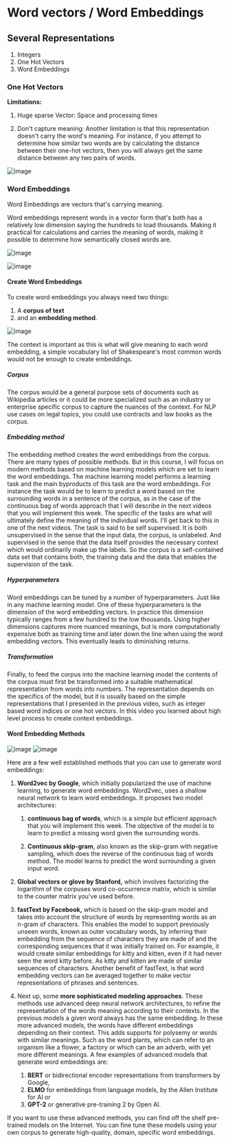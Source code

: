 # Word vectors / Word Embeddings

## Several Representations

1. Integers
1. One Hot Vectors
1. Word Embeddings

### One Hot Vectors

**Limitations:**

1. Huge sparse Vector: Space and processing times

1. Don't capture meaning: Another limitation is that this representation doesn't carry the word's meaning. For instance, if you attempt to determine how similar two words are by calculating the distance between their one-hot vectors, then you will always get the same distance between any two pairs of words. 

![image](https://user-images.githubusercontent.com/28102493/96021984-7e0ebe00-0e50-11eb-8d11-f621c65df0ae.png)

### Word Embeddings

Word Embeddings are vectors that's carrying meaning.

Word embeddings represent words in a vector form that's both has a relatively low dimension saying the hundreds to load thousands. Making it practical for calculations and carries the meaning of words, making it possible to determine how semantically closed words are.

![image](https://user-images.githubusercontent.com/28102493/96022636-71d73080-0e51-11eb-97ab-8efa2b7bc64d.png)

![image](https://user-images.githubusercontent.com/28102493/96022764-a4812900-0e51-11eb-9c02-75608ea08ef1.png)

#### Create Word Embeddings

To create word embeddings you always need two things: 
 
 1. A **corpus of text**
 1. and an **embedding method**.
 
 ![image](https://user-images.githubusercontent.com/28102493/96024006-81f00f80-0e53-11eb-8413-36886a444c9b.png)

The context is important as this is what will give meaning to each word embedding, a simple vocabulary list of Shakespeare's most common words would not be enough to create embeddings. 

##### Corpus

The corpus would be a general purpose sets of documents such as Wikipedia articles or it could be more specialized such as an industry or enterprise specific corpus to capture the nuances of the context. For NLP use cases on legal topics, you could use contracts and law books as the corpus. 

##### Embedding method 

The embedding method creates the word embeddings from the corpus. There are many types of possible methods. But in this course, I will focus on modern methods based on machine learning models which are set to learn the word embeddings. The machine learning model performs a learning task and the main byproducts of this task are the word embeddings. For instance the task would be to learn to predict a word based on the surrounding words in a sentence of the corpus, as in the case of the continuous bag of words approach that I will describe in the next videos that you will implement this week. The specific of the tasks are what will ultimately define the meaning of the individual words. I'll get back to this in one of the next videos. The task is said to be self supervised. It is both unsupervised in the sense that the input data, the corpus, is unlabeled. And supervised in the sense that the data itself provides the necessary context which would ordinarily make up the labels. So the corpus is a self-contained data set that contains both, the training data and the data that enables the supervision of the task. 

##### Hyperparameters

Word embeddings can be tuned by a number of hyperparameters. Just like in any machine learning model. One of these hyperparameters is the dimension of the word embedding vectors. In practice this dimension typically ranges from a few hundred to the low thousands. Using higher dimensions captures more nuanced meanings, but is more computationally expensive both as training time and later down the line when using the word embedding vectors. This eventually leads to diminishing returns. 

##### Transformation

Finally, to feed the corpus into the machine learning model the contents of the corpus must first be transformed into a suitable mathematical representation from words into numbers. The representation depends on the specifics of the model, but it is usually based on the simple representations that I presented in the previous video, such as integer based word indices or one hot vectors. In this video you learned about high level process to create context embeddings.

#### Word Embedding Methods

![image](https://user-images.githubusercontent.com/28102493/96025120-0000e600-0e55-11eb-8700-1667870733d9.png)
![image](https://user-images.githubusercontent.com/28102493/96025159-0beca800-0e55-11eb-9d56-92454dca4516.png)


Here are a few well established methods that you can use to generate word embeddings:

1. **Word2vec by Google**, which initially popularized the use of machine learning, to generate word embeddings. Word2vec, uses a shallow neural network to learn word embeddings. It proposes two model architectures: 

     1. **continuous bag of words**, which is a simple but efficient approach that you will implement this week. The objective of the model is to learn to predict a missing word given the surrounding words. 

     1. **Continuous skip-gram**, also known as the skip-gram with negative sampling, which does the reverse of the continuous bag of words method. The model learns to predict the word surrounding a given input word. 
 
 1. **Global vectors or glove by Stanford,** which involves factorizing the logarithm of the corpuses word co-occurrence matrix, which is similar to the counter matrix you've used before. 
 
1. **fastText by Facebook,** which is based on the skip-gram model and takes into account the structure of words by representing words as an n-gram of characters. This enables the model to support previously unseen words, known as outer vocabulary words, by inferring their embedding from the sequence of characters they are made of and the corresponding sequences that it was initially trained on. For example, it would create similar embeddings for kitty and kitten, even if it had never seen the word kitty before. As kitty and kitten are made of similar sequences of characters. Another benefit of fastText, is that word embedding vectors can be averaged together to make vector representations of phrases and sentences. 

1. Next up, some **more sophisticated modeling approaches**. These methods use advanced deep neural network architectures, to refine the representation of the words meaning according to their contexts. In the previous models a given word always has the same embedding. In these more advanced models, the words have different embeddings depending on their context. This adds supports for polysemy or words with similar meanings. Such as the word plants, which can refer to an organism like a flower, a factory or which can be an adverb, with yet more different meanings. A few examples of advanced models that generate word embeddings are:

   1. **BERT** or bidirectional encoder representations from transformers by Google, 
   1. **ELMO** for embeddings from language models, by the Allen Institute for AI or 
   1. **GPT-2** or generative pre-training 2 by Open AI.

If you want to use these advanced methods, you can find off the shelf pre-trained models on the Internet. You can fine tune these models using your own corpus to generate high-quality, domain, specific word embeddings.
